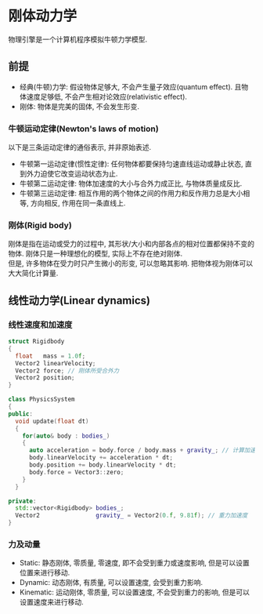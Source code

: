 # 刚体动力学

物理引擎是一个计算机程序模拟牛顿力学模型.  

## 前提

- 经典(牛顿)力学: 假设物体足够大, 不会产生量子效应(quantum effect). 且物体速度足够低, 不会产生相对论效应(relativistic effect).
- 刚体: 物体是完美的固体, 不会发生形变.

### 牛顿运动定律(Newton's laws of motion)

以下是三条运动定律的通俗表示, 并非原始表述.  

- 牛顿第一运动定律(惯性定律): 任何物体都要保持匀速直线运动或静止状态, 直到外力迫使它改变运动状态为止.
- 牛顿第二运动定律: 物体加速度的大小与合外力成正比, 与物体质量成反比.
- 牛顿第三运动定律: 相互作用的两个物体之间的作用力和反作用力总是大小相等, 方向相反, 作用在同一条直线上.

### 刚体(Rigid body)

刚体是指在运动或受力的过程中, 其形状/大小和内部各点的相对位置都保持不变的物体. 刚体只是一种理想化的模型, 实际上不存在绝对刚体.  
但是, 许多物体在受力时只产生微小的形变, 可以忽略其影响. 把物体视为刚体可以大大简化计算量.  

## 线性动力学(Linear dynamics)

### 线性速度和加速度

```cpp
struct Rigidbody
{
  float   mass = 1.0f;
  Vector2 linearVelocity;
  Vector2 force; // 刚体所受合外力
  Vector2 position;
}
```

```cpp
class PhysicsSystem
{
public:
  void update(float dt)
  {
    for(auto& body : bodies_)
    {
      auto acceleration = body.force / body.mass + gravity_; // 计算加速度, 由 F = am 可得 a = F / m.
      body.linearVelocity += acceleration * dt;
      body.position += body.linearVelocity * dt;
      body.force = Vector3::zero;
    }
  }

private:
  std::vector<Rigidbody> bodies_;
  Vector2                gravity_ = Vector2(0.f, 9.81f); // 重力加速度
}
```

### 力及动量

- Static: 静态刚体, 零质量, 零速度, 即不会受到重力或速度影响, 但是可以设置位置来进行移动.
- Dynamic: 动态刚体, 有质量, 可以设置速度, 会受到重力影响.
- Kinematic: 运动刚体, 零质量, 可以设置速度, 不会受到重力的影响, 但是可以设置速度来进行移动.
